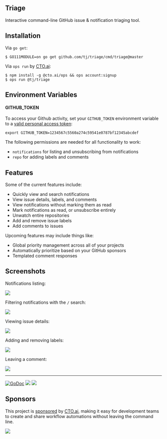 
## Triage

Interactive command-line GitHub issue & notification triaging tool.

## Installation

Via `go get`:

```
$ GO111MODULE=on go get github.com/tj/triage/cmd/triage@master
```

Via `ops run` by [CTO.ai](https://cto.ai/):

```
$ npm install -g @cto.ai/ops && ops account:signup
$ ops run @tj/triage
```

## Environment Variables

#### GITHUB_TOKEN

To access your Github activity, set your `GITHUB_TOKEN` environment variable to a [valid personal access token](https://github.com/settings/tokens):

```
export GITHUB_TOKEN=1234567c5560a274c59541e0787bf12345abcdef
```

The following permissions are needed for all functionality to work:

- `notifications` for listing and unsubscribing from notifications
- `repo` for adding labels and comments

## Features

Some of the current features include:

- Quickly view and search notifications
- View issue details, labels, and comments
- View notifications without marking them as read
- Mark notifications as read, or unsubscribe entirely
- Unwatch entire repositories
- Add and remove issue labels
- Add comments to issues

Upcoming features may include things like:

- Global priority management across all of your projects
- Automatically prioritize based on your GitHub sponsors
- Templated comment responses

## Screenshots

Notifications listing:

![](https://apex-software.imgix.net/github/tj/triage/notifications.png)

Filtering notifications with the `/` search:

![](https://apex-software.imgix.net/github/tj/triage/search.png)

Viewing issue details:

![](https://apex-software.imgix.net/github/tj/triage/issue.png)

Adding and removing labels:

![](https://apex-software.imgix.net/github/tj/triage/labels.png)

Leaving a comment:

![](https://apex-software.imgix.net/github/tj/triage/comment.png)

---

[![GoDoc](https://godoc.org/github.com/tj/triage?status.svg)](https://godoc.org/github.com/tj/triage)
![](https://img.shields.io/badge/license-MIT-blue.svg)
![](https://img.shields.io/badge/status-stable-green.svg)

## Sponsors

This project is [sponsored](https://github.com/sponsors/tj) by [CTO.ai](https://cto.ai/), making it easy for development teams to create and share workflow automations without leaving the command line.

[![](https://apex-software.imgix.net/github/sponsors/cto.png)](https://cto.ai/)
